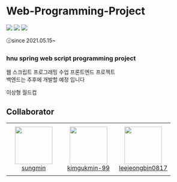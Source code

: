 # Web-Programming-Project

<img src="https://img.shields.io/badge/HTML5-E34F26?style=flat-square&logo=HTML&logoColor=white"/></a> 
<img src="https://img.shields.io/badge/CSS3-1572B6?style=flat-square&logo=CSS3&logoColor=white"/></a>
<img src="https://img.shields.io/badge/JavaScript-F7DF1E?style=flat-square&logo=JacaScript&logoColor=white"/></a> 

:clock130:since 2021.05.15~ <br>

### hnu spring web script programming project

웹 스크립트 프로그래밍 수업 프론트엔드 프로젝트 <br> 백엔드는 추후에 개발할 예정 입니다 
<div > 이상형 월드컵 </div>

## Collaborator
<table>
    <tr height="140px">
        <td align="center" width="130px">
            <a href="https://github.com/sungmin-99"><img height="100px" width="100px" src="https://avatars.githubusercontent.com/u/82100957?v=4"/></a>
            <br />
            <a href="https://github.com/sungmin-99">sungmin</a>
        </td>
        <td align="center" width="130px">
            <a href="https://github.com/kimgukmin-99"><img height="100px" width="100px" src="https://avatars.githubusercontent.com/u/84234658?v=4"/></a>
            <br />
            <a href="https://github.com/kimgukmin-99">kimgukmin-99</a>
        </td>
        <td align="center" width="130px">
            <a href="https://github.com/leejeongbin0817"><img height="100px" width="100px" src="https://avatars.githubusercontent.com/u/84187613?v=4"/></a>
            <br />
            <a href="https://github.com/leejeongbin0817">leejeongbin0817</a>
        </td>
